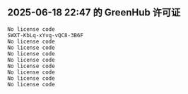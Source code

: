 ## 2025-06-18 22:47 的 GreenHub 许可证
```
No license code
SWXT-KbLq-xYvq-vQC8-3B6F
No license code
No license code
No license code
No license code
No license code
No license code
No license code
No license code
```
